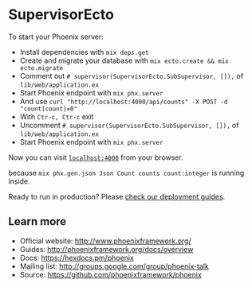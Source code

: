 # SupervisorEcto

To start your Phoenix server:

 * Install dependencies with `mix deps.get`
 * Create and migrate your database with `mix ecto.create && mix ecto.migrate`
 * Comment out `# supervisor(SupervisorEcto.SubSupervisor, []),` of `lib/web/application.ex`
 * Start Phoenix endpoint with `mix phx.server`
 * And use `curl "http://localhost:4000/api/counts" -X POST -d "count[count]=0"`
 * With `Ctr-c, Ctr-c` exit
 * Uncomment `# supervisor(SupervisorEcto.SubSupervisor, []),` of `lib/web/application.ex`
 * Start Phoenix endpoint with `mix phx.server`

Now you can visit [`localhost:4000`](http://localhost:4000) from your browser.

because `mix phx.gen.json Json Count counts count:integer` is running inside.

Ready to run in production? Please [check our deployment guides](http://www.phoenixframework.org/docs/deployment).

## Learn more

  * Official website: http://www.phoenixframework.org/
  * Guides: http://phoenixframework.org/docs/overview
  * Docs: https://hexdocs.pm/phoenix
  * Mailing list: http://groups.google.com/group/phoenix-talk
  * Source: https://github.com/phoenixframework/phoenix
